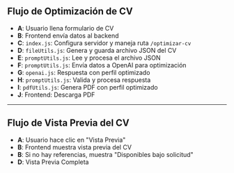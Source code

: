 ## Flujo de Optimización de CV

- **A**: Usuario llena formulario de CV
- **B**: Frontend envía datos al backend
- **C**: `index.js`: Configura servidor y maneja ruta `/optimizar-cv`
- **D**: `fileUtils.js`: Genera y guarda archivo JSON del CV
- **E**: `promptUtils.js`: Lee y procesa el archivo JSON
- **F**: `promptUtils.js`: Envía datos a OpenAI para optimización
- **G**: `openai.js`: Respuesta con perfil optimizado
- **H**: `promptUtils.js`: Valida y procesa respuesta
- **I**: `pdfUtils.js`: Genera PDF con perfil optimizado
- **J**: Frontend: Descarga PDF

---

## Flujo de Vista Previa del CV

- **A**: Usuario hace clic en "Vista Previa"
- **B**: Frontend muestra vista previa del CV
- **B**: Si no hay referencias, muestra "Disponibles bajo solicitud"
- **D**: Vista Previa Completa